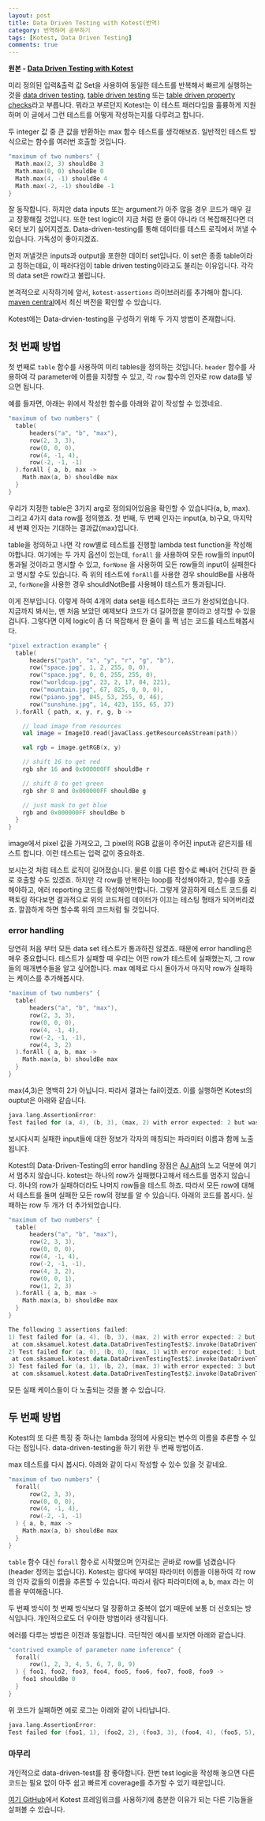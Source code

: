```yaml
---
layout: post
title: Data Driven Testing with Kotest(번역)
category: 번역하며 공부하기
tags: [Kotest, Data Driven Testing]
comments: true
---
```


**원본 - [Data Driven Testing with Kotest](https://proandroiddev.com/data-driven-testing-with-kotlintest-a07ac60e70fc)**

미리 정의된 입력&출력 값 Set을 사용하여 동일한 테스트를 반복해서 빠르게 실행하는 것을 [data driven testing](http://spockframework.org/spock/docs/1.1/data_driven_testing.html), [table driven testing](https://github.com/golang/go/wiki/TableDrivenTests) 또는 [table driven property checks](https://www.scalatest.org/user_guide/table_driven_property_checks)라고 부릅니다. 뭐라고 부르던지 Kotest는 이 테스트 패러다임을 훌륭하게 지원하며 이 글에서 그런 테스트를 어떻게 작성하는지를 다루려고 합니다.

두 integer 값 중 큰 값을 반환하는 max 함수 테스트를 생각해보죠. 일반적인 테스트 방식으로는 함수를 여러번 호출할 것입니다.

```kotlin
"maximum of two numbers" {
  Math.max(2, 3) shouldBe 3
  Math.max(0, 0) shouldBe 0
  Math.max(4, -1) shouldBe 4
  Math.max(-2, -1) shouldBe -1
}
```

잘 동작합니다. 하지만 data inputs 또는 argument가 아주 많을 경우 코드가 매우 길고 장황해질 것입니다. 또한 test logic이 지금 처럼 한 줄이 아니라 더 복잡해진다면 더욱더 보기 싫어지겠죠. Data-driven-testing를 통해 데이터를 테스트 로직에서 꺼낼 수 있습니다. 가독성이 좋아지겠죠.

먼저 꺼낼것은 inputs과 output을 포한한 데이터 set입니다. 이 set은 종종 table이라고 칭하는데요, 이 패러다임이 table driven testing이라고도 불리는 이유입니다. 각각의 data set은 row라고 불립니다.

본격적으로 시작하기에 앞서, `kotest-assertions` 라이브러리를 추가해야 합니다. [maven central](https://search.maven.org/search?q=a:kotlintest-assertions)에서 최신 버전을 확인할 수 있습니다.

Kotest에는 Data-drvien-testing을 구성하기 위해 두 가지 방법이 존재합니다.

## 첫 번째 방법

첫 번째로 `table` 함수를 사용하여 미리 tables을 정의하는 것입니다. `header` 함수를 사용하여 각 parameter에 이름을 지정할 수 있고, 각 `row` 함수의 인자로 row data를 넣으면 됩니다.

예를 들자면, 아래는 위에서 작성한 함수를 아래와 같이 작성할 수 있겠네요.

```kotlin
"maximum of two numbers" {
  table(
      headers("a", "b", "max"),
      row(2, 3, 3),
      row(0, 0, 0),
      row(4, -1, 4),
      row(-2, -1, -1)
  ).forAll { a, b, max ->
    Math.max(a, b) shouldBe max
  }
}
```

우리가 지정한 table은 3가지 arg로 정의되어있음을 확인할 수 있습니다(a, b, max). 그리고 4가지 data row를 정의했죠. 첫 번째, 두 번째 인자는 input(a, b)구요, 마지막 세 번째 인자는 기대하는 결과값(max)입니다.

table을 정의하고 나면 각 row별로 테스트를 진행할 lambda test function을 작성해야합니다. 여기에는 두 가지 옵션이 있는데, `forAll` 을 사용하여 모든 row들의 input이 통과될 것이라고 명시할 수 있고, `forNone` 을 사용하여 모든 row들의 input이 실패한다고 명시할 수도 있습니다. 즉 위의 테스트에 `forAll`를 사용한 경우 shouldBe를 사용하고, `forNone`을 사용한 경우 shouldNotBe를 사용해야 테스트가 통과됩니다.

이게 전부입니다. 이렇게 하여 4개의 data set을 테스트하는 코드가 완성되었습니다. 지금까지 봐서는, 맨 처음 보았던 예제보다 코드가 더 길어졌을 뿐이라고 생각할 수 있을겁니다. 그렇다면 이제 logic이 좀 더 복잡해서 한 줄이 훌 쩍 넘는 코드를 테스트해봅시다.

```kotlin
"pixel extraction example" {
  table(
      headers("path", "x", "y", "r", "g", "b"),
      row("space.jpg", 1, 2, 255, 0, 0),
      row("space.jpg", 0, 0, 255, 255, 0),
      row("worldcup.jpg", 23, 2, 17, 84, 221),
      row("mountain.jpg", 67, 825, 0, 0, 0),
      row("piano.jpg", 845, 53, 255, 0, 46),
      row("sunshine.jpg", 14, 423, 155, 65, 37)
  ).forAll { path, x, y, r, g, b ->

    // load image from resources
    val image = ImageIO.read(javaClass.getResourceAsStream(path))

    val rgb = image.getRGB(x, y)

    // shift 16 to get red
    rgb shr 16 and 0x000000FF shouldBe r

    // shift 8 to get green
    rgb shr 8 and 0x000000FF shouldBe g

    // just mask to get blue
    rgb and 0x000000FF shouldBe b
  }
}
```

image에서 pixel 값을 가져오고, 그 pixel의 RGB 값을이 주어진 input과 같은지를 테스트 합니다. 이런 테스트는 입력 값이 중요하죠.

보시는것 처럼 테스트 로직이 길어졌습니다. 물론 이를 다른 함수로 빼내어 간단히 한 줄로 호출할 수도 있겠죠. 하지만 각 row를 반복하는 loop를 작성해야하고, 함수를 호출해야하고, 에러 reporting 코드를 작성해야만합니다. 그렇게 깔끔하게 테스트 코드를 리팩토링 하다보면 결과적으로 위의 코드처럼 데이터가 이끄는 테스팅 형태가 되어버리겠죠. 깔끔하게 하면 할수록 위의 코드처럼 될 것입니다.

### error handling

당연히 처음 부터 모든 data set 테스트가 통과하진 않겠죠. 때문에 error handling은 매우 중요합니다. 테스트가 실패할 때 우리는 어떤 row가 테스트에 실패했는지, 그 row들의 매개변수들을 알고 싶어합니다. max 예제로 다시 돌아가서 마지막 row가 실패하는 케이스를 추가해봅시다.

```kotlin
"maximum of two numbers" {
  table(
      headers("a", "b", "max"),
      row(2, 3, 3),
      row(0, 0, 0),
      row(4, -1, 4),
      row(-2, -1, -1),
      row(4, 3, 2)
  ).forAll { a, b, max ->
    Math.max(a, b) shouldBe max
  }
}
```

max(4,3)은 명백히 2가 아닙니다. 따라서 결과는 fail이겠죠. 이를 실행하면 Kotest의 ouptut은 아래와 같습니다.

```kotlin
java.lang.AssertionError:
Test failed for (a, 4), (b, 3), (max, 2) with error expected: 2 but was: 4
```

보시다시피 실패한 input들에 대한 정보가 각자의 매칭되는 파라미터 이름과 함께 노출됩니다.

Kotest의 Data-Driven-Testing의 error handling 장점은 [AJ Alt](https://github.com/ajalt)의 노고 덕분에 여기서 멈추지 않습니다. kotest는 하나의 row가 실패했다고해서 테스트를 멈추지 않습니다. 하나의 row가 실패하더라도 나머지 row들을 테스트 하죠. 따라서 모든 row에 대해서 테스트를 돌며 실패한 모든 row의 정보를 알 수 있습니다. 아래의 코드를 봅시다. 실패하는 row 두 개가 더 추가되었습니다.

```kotlin
"maximum of two numbers" {
  table(
      headers("a", "b", "max"),
      row(2, 3, 3),
      row(0, 0, 0),
      row(4, -1, 4),
      row(-2, -1, -1),
      row(4, 3, 2),
      row(0, 0, 1),
      row(1, 2, 3)
  ).forAll { a, b, max ->
    Math.max(a, b) shouldBe max
  }
}
```

```kotlin
The following 3 assertions failed:
1) Test failed for (a, 4), (b, 3), (max, 2) with error expected: 2 but was: 4
 at com.sksamuel.kotest.data.DataDrivenTestingTest$2.invoke(DataDrivenTestingTest.kt:37)
2) Test failed for (a, 0), (b, 0), (max, 1) with error expected: 1 but was: 0
 at com.sksamuel.kotest.data.DataDrivenTestingTest$2.invoke(DataDrivenTestingTest.kt:37)
3) Test failed for (a, 1), (b, 2), (max, 3) with error expected: 3 but was: 2
 at com.sksamuel.kotest.data.DataDrivenTestingTest$2.invoke(DataDrivenTestingTest.kt:37)
```

모든 실패 케이스들이 다 노출되는 것을 볼 수 있습니다.

## 두 번째 방법

Kotest의 또 다른 특징 중 하나는 lambda 정의에 사용되는 변수의 이름을 추론할 수 있다는 점입니다. data-driven-testing을 하기 위한 두 번째 방법이죠.

max 테스트를 다시 봅시다. 아래와 같이 다시 작성할 수 있수 있을 것 같네요.

```kotlin
"maximum of two numbers" {
  forall(
      row(2, 3, 3),
      row(0, 0, 0),
      row(4, -1, 4),
      row(-2, -1, -1)
  ) { a, b, max ->
    Math.max(a, b) shouldBe max
  }
}
```

`table` 함수 대신 `forall` 함수로 시작했으며 인자로는 곧바로 row를 넘겼습니다(header 정의는 없습니다). Kotest는 람다에 부여된 파라미터 이름을 이용하여 각 row의 인자 값들의 이름을 추론할 수 있습니다. 따라서 람다 파라미터에 a, b, max 라는 이름을 부여해줍니다.

두 번째 방식이 첫 번째 방식보다 덜 장황하고 중복이 없기 때문에 보통 더 선호되는 방식입니다. 개인적으로도 더 우아한 방법이라 생각됩니다.

에러를 다루는 방법은 이전과 동일합니다. 극단적인 예시를 보자면 아래와 같습니다.

```kotlin
"contrived example of parameter name inference" {
  forall(
      row(1, 2, 3, 4, 5, 6, 7, 8, 9)
  ) { foo1, foo2, foo3, foo4, foo5, foo6, foo7, foo8, foo9 ->
    foo1 shouldBe 0
  }
}
```

위 코드가 실패하면 에로 로그는 아래와 같이 나타납니다.

```kotlin
java.lang.AssertionError:
Test failed for (foo1, 1), (foo2, 2), (foo3, 3), (foo4, 4), (foo5, 5), (foo6, 6), (foo7, 7), (foo8, 8), (foo9, 9) with error expected: 0 but was: 1
```

### 마무리

개인적으로 data-driven-test를 참 좋아합니다. 한번 test logic을 작성해 놓으면 다른 코드는 필요 없이 아주 쉽고 빠르게 coverage를 추가할 수 있기 때문입니다.

[여기 GitHub](https://github.com/kotest/kotest)에서 Kotest 프레임워크를 사용하기에 충분한 이유가 되는 다른 기능들을 살펴볼 수 있습니다.
